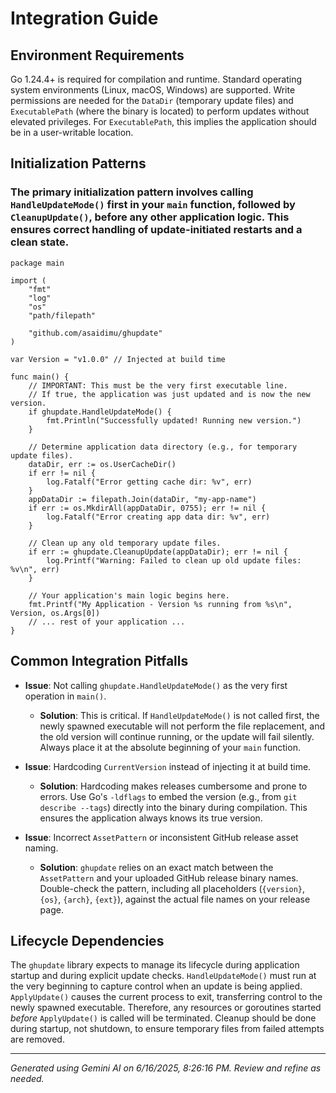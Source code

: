 # Integration Guide

## Environment Requirements

Go 1.24.4+ is required for compilation and runtime. Standard operating system environments (Linux, macOS, Windows) are supported. Write permissions are needed for the `DataDir` (temporary update files) and `ExecutablePath` (where the binary is located) to perform updates without elevated privileges. For `ExecutablePath`, this implies the application should be in a user-writable location.

## Initialization Patterns

### The primary initialization pattern involves calling `HandleUpdateMode()` first in your `main` function, followed by `CleanupUpdate()`, before any other application logic. This ensures correct handling of update-initiated restarts and a clean state.
```[DETECTED_LANGUAGE]
package main

import (
	"fmt"
	"log"
	"os"
	"path/filepath"

	"github.com/asaidimu/ghupdate"
)

var Version = "v1.0.0" // Injected at build time

func main() {
	// IMPORTANT: This must be the very first executable line.
	// If true, the application was just updated and is now the new version.
	if ghupdate.HandleUpdateMode() {
		fmt.Println("Successfully updated! Running new version.")
	}

	// Determine application data directory (e.g., for temporary update files).
	dataDir, err := os.UserCacheDir()
	if err != nil {
		log.Fatalf("Error getting cache dir: %v", err)
	}
	appDataDir := filepath.Join(dataDir, "my-app-name")
	if err := os.MkdirAll(appDataDir, 0755); err != nil {
		log.Fatalf("Error creating app data dir: %v", err)
	}

	// Clean up any old temporary update files.
	if err := ghupdate.CleanupUpdate(appDataDir); err != nil {
		log.Printf("Warning: Failed to clean up old update files: %v\n", err)
	}

	// Your application's main logic begins here.
	fmt.Printf("My Application - Version %s running from %s\n", Version, os.Args[0])
	// ... rest of your application ...
}
```

## Common Integration Pitfalls

- **Issue**: Not calling `ghupdate.HandleUpdateMode()` as the very first operation in `main()`.
  - **Solution**: This is critical. If `HandleUpdateMode()` is not called first, the newly spawned executable will not perform the file replacement, and the old version will continue running, or the update will fail silently. Always place it at the absolute beginning of your `main` function.

- **Issue**: Hardcoding `CurrentVersion` instead of injecting it at build time.
  - **Solution**: Hardcoding makes releases cumbersome and prone to errors. Use Go's `-ldflags` to embed the version (e.g., from `git describe --tags`) directly into the binary during compilation. This ensures the application always knows its true version.

- **Issue**: Incorrect `AssetPattern` or inconsistent GitHub release asset naming.
  - **Solution**: `ghupdate` relies on an exact match between the `AssetPattern` and your uploaded GitHub release binary names. Double-check the pattern, including all placeholders (`{version}`, `{os}`, `{arch}`, `{ext}`), against the actual file names on your release page.

## Lifecycle Dependencies

The `ghupdate` library expects to manage its lifecycle during application startup and during explicit update checks. `HandleUpdateMode()` must run at the very beginning to capture control when an update is being applied. `ApplyUpdate()` causes the current process to exit, transferring control to the newly spawned executable. Therefore, any resources or goroutines started *before* `ApplyUpdate()` is called will be terminated. Cleanup should be done during startup, not shutdown, to ensure temporary files from failed attempts are removed.



---
*Generated using Gemini AI on 6/16/2025, 8:26:16 PM. Review and refine as needed.*